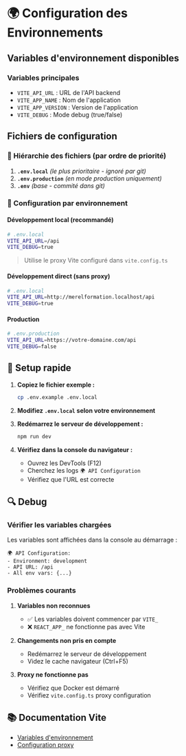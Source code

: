 # 🌍 Configuration des Environnements

## Variables d'environnement disponibles

### Variables principales
- `VITE_API_URL` : URL de l'API backend
- `VITE_APP_NAME` : Nom de l'application  
- `VITE_APP_VERSION` : Version de l'application
- `VITE_DEBUG` : Mode debug (true/false)

## Fichiers de configuration

### 📁 Hiérarchie des fichiers (par ordre de priorité)
1. **`.env.local`** *(le plus prioritaire - ignoré par git)*
2. **`.env.production`** *(en mode production uniquement)*
3. **`.env`** *(base - commité dans git)*

### 🔧 Configuration par environnement

#### Développement local (recommandé)
```bash
# .env.local
VITE_API_URL=/api
VITE_DEBUG=true
```
> Utilise le proxy Vite configuré dans `vite.config.ts`

#### Développement direct (sans proxy)
```bash
# .env.local  
VITE_API_URL=http://merelformation.localhost/api
VITE_DEBUG=true
```

#### Production
```bash
# .env.production
VITE_API_URL=https://votre-domaine.com/api
VITE_DEBUG=false
```

## 🚀 Setup rapide

1. **Copiez le fichier exemple :**
   ```bash
   cp .env.example .env.local
   ```

2. **Modifiez `.env.local` selon votre environnement**

3. **Redémarrez le serveur de développement :**
   ```bash
   npm run dev
   ```

4. **Vérifiez dans la console du navigateur :**
   - Ouvrez les DevTools (F12)
   - Cherchez les logs `🌍 API Configuration`
   - Vérifiez que l'URL est correcte

## 🔍 Debug

### Vérifier les variables chargées
Les variables sont affichées dans la console au démarrage :
```
🌍 API Configuration:
- Environment: development
- API URL: /api
- All env vars: {...}
```

### Problèmes courants

1. **Variables non reconnues**
   - ✅ Les variables doivent commencer par `VITE_`
   - ❌ `REACT_APP_` ne fonctionne pas avec Vite

2. **Changements non pris en compte**
   - Redémarrez le serveur de développement
   - Videz le cache navigateur (Ctrl+F5)

3. **Proxy ne fonctionne pas**
   - Vérifiez que Docker est démarré
   - Vérifiez `vite.config.ts` proxy configuration

## 📚 Documentation Vite
- [Variables d'environnement](https://vitejs.dev/guide/env-and-mode.html)
- [Configuration proxy](https://vitejs.dev/config/server-options.html#server-proxy)